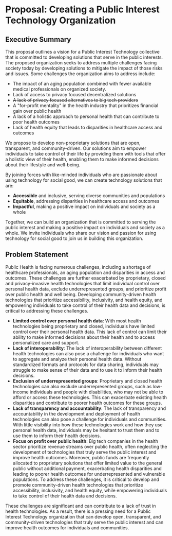 # Proposal: Creating a Public Interest Technology Organization

## Executive Summary 

This proposal outlines a vision for a Public Interest Technology collective that is committed to developing solutions that serve in the public interests. The proposed organization seeks to address multiple challenges facing society today by developing solutions to mitigate the impact of those risks and issues. Some challenges the organization aims to address include: 

- The impact of an aging population combined with fewer available medical professionals on organized society.
- Lack of access to privacy focused decentralized solutions 
- ~~A lack of privacy focused alternatives to big tech providers~~
- A "for-profit mentality" in the health industry that prioritizes financial gain over public health
- A lack of a holistic approach to personal health that can contribute to poor health outcomes
- Lack of health equity that leads to disparities in healthcare access and outcomes

We propose to develop non-proprietary solutions that are open, transparent, and community-driven. Our solutions aim to empower individuals to take control of their life by providing them with tools that offer a holistic view of their health, enabling them to make informed decisions about their lifestyle and well-being. 

By joining forces with like-minded individuals who are passionate about using technology for social good, we can create technology solutions that are:

- **Accessible** and inclusive, serving diverse communities and populations
- **Equitable**, addressing disparities in healthcare access and outcomes
- **Impactful**, making a positive impact on individuals and society as a whole

Together, we can build an organization that is committed to serving the public interest and making a positive impact on individuals and society as a whole. We invite individuals who share our vision and passion for using technology for social good to join us in building this organization.

## Problem Statement

Public Health is facing numerous challenges, including a shortage of healthcare professionals, an aging population and disparities in access and outcomes.  These challenges are further exacerbated by proprietary, closed and privacy-invasive health technologies that limit individual control over personal health data, exclude underrepresented groups, and prioritize profit over public health and well being. Developing community-driven health technologies that prioritize accessibility, inclusivity, and health equity, and empowering individuals to take control of their health data and decisions, is critical to addressing these challenges.

- **Limited control over personal health data**: With most health technologies being proprietary and closed, individuals have limited control over their personal health data. This lack of control can limit their ability to make informed decisions about their health and to access personalized care and support.
- **Lack of interoperability**: The lack of interoperability between different health technologies can also pose a challenge for individuals who want to aggregate and analyze their personal health data. Without standardized formats and protocols for data sharing, individuals may struggle to make sense of their data and to use it to inform their health decisions.
- **Exclusion of underrepresented groups**: Proprietary and closed health technologies can also exclude underrepresented groups, such as low-income individuals and people with disabilities, who may not be able to afford or access these technologies. This can exacerbate existing health disparities and contribute to poorer health outcomes for these groups.
- **Lack of transparency and accountability**: The lack of transparency and accountability in the development and deployment of health technologies can also pose a challenge for individuals and communities. With little visibility into how these technologies work and how they use personal health data, individuals may be hesitant to trust them and to use them to inform their health decisions.
- **Focus on profit over public health**: Big tech companies in the health sector prioritize revenue streams over public health, often neglecting the development of technologies that truly serve the public interest and improve health outcomes. Moreover, public funds are frequently allocated to proprietary solutions that offer limited value to the general public without additional payment, exacerbating health disparities and leading to poorer health outcomes for underrepresented and vulnerable populations. To address these challenges, it is critical to develop and promote community-driven health technologies that prioritize accessibility, inclusivity, and health equity, while empowering individuals to take control of their health data and decisions.

These challenges are significant and can contribute to a lack of trust in health technologies. As a result, there is a pressing need for a Public Interest Technology organization that can develop open, transparent, and community-driven technologies that truly serve the public interest and can improve health outcomes for individuals and communities.

